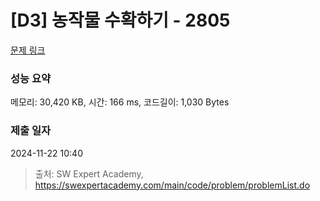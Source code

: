 # [D3] 농작물 수확하기 - 2805 

[문제 링크](https://swexpertacademy.com/main/code/problem/problemDetail.do?contestProbId=AV7GLXqKAWYDFAXB) 

### 성능 요약

메모리: 30,420 KB, 시간: 166 ms, 코드길이: 1,030 Bytes

### 제출 일자

2024-11-22 10:40



> 출처: SW Expert Academy, https://swexpertacademy.com/main/code/problem/problemList.do